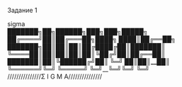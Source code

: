 Задание 1

sigma  
███████╗██╗_██████╗_███╗___███╗_█████╗   
██╔════╝██║██╔═══██╗████╗ ████║██╔══██╗  
███████╗██║██║____██║██╔████╔██║███████║  
╚════██║██║██║____██║██║╚██╔╝██║██╔══██║  
███████║██║╚██████╔╝██║ ╚═╝ ██║██║__██║  
╚══════╝╚═╝ ╚═════╝ ╚═╝____╚═╝╚═╝  ╚═╝  
///////////////Σ I G M A///////////////
